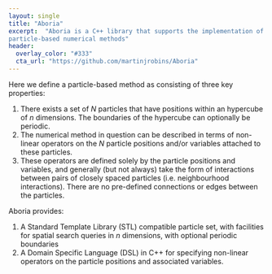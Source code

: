 ```yaml
---
layout: single
title: "Aboria"
excerpt:  "Aboria is a C++ library that supports the implementation of 
particle-based numerical methods"
header:
  overlay_color: "#333"
  cta_url: "https://github.com/martinjrobins/Aboria"
---
```


Here we define a particle-based method as consisting of three
key properties:


1. There exists a set of $N$ particles that have positions within an hypercube 
   of $n$ dimensions. The boundaries of the hypercube can optionally be 
   periodic.
2. The numerical method in question can be described in terms of non-linear
   operators on the $N$ particle positions and/or variables attached to these 
        particles.
3. These operators are defined solely by the particle positions and variables, 
   and generally (but not always) take the form of interactions between pairs of 
   closely spaced particles (i.e. neighbourhood interactions). There are no 
   pre-defined connections or edges between the particles.


Aboria provides:

1. A Standard Template Library (STL) compatible particle set, with facilities 
   for spatial search queries in $n$ dimensions, with optional periodic 
   boundaries
2. A Domain Specific Language (DSL) in C++ for specifying non-linear operators 
   on the particle positions and associated variables.

